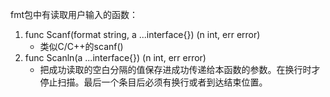 fmt包中有读取用户输入的函数：
1. func Scanf(format string, a ...interface{}) (n int, err error)
    - 类似C/C++的scanf()
2. func Scanln(a ...interface{}) (n int, err error)
    - 把成功读取的空白分隔的值保存进成功传递给本函数的参数。在换行时才停止扫描。最后一个条目后必须有换行或者到达结束位置。